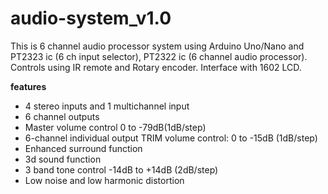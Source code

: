 # audio-system_v1.0

This is 6 channel audio processor system using
Arduino Uno/Nano and PT2323 ic (6 ch input selector),
PT2322 ic (6 channel audio processor).
Controls using IR remote and Rotary encoder.
Interface with 1602 LCD.

**features**

* 4 stereo inputs and 1 multichannel input
* 6 channel outputs
* Master volume control 0 to -79dB(1dB/step)
* 6-channel individual output TRIM volume control: 0 to -15dB (1dB/step)
* Enhanced surround function
* 3d sound function
* 3 band tone control -14dB to +14dB (2dB/step)
* Low noise and low harmonic distortion

